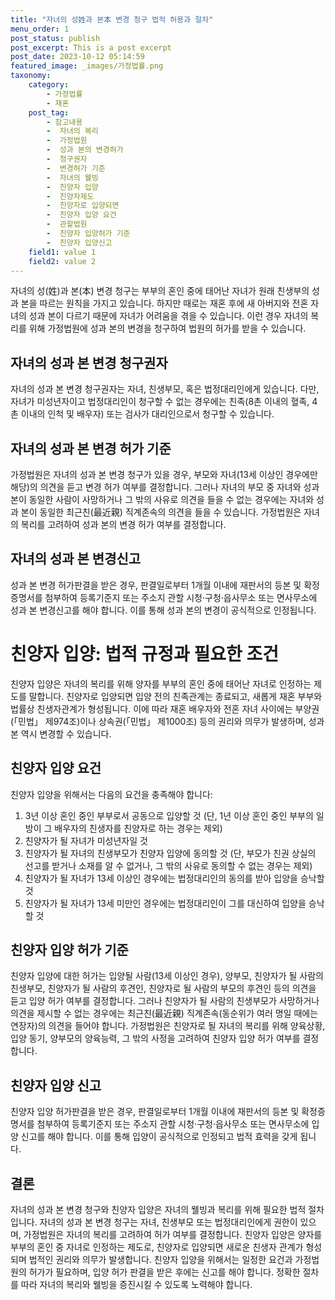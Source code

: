 ```yaml
---
title: "자녀의 성姓과 본本 변경 청구 법적 허용과 절차"
menu_order: 1
post_status: publish
post_excerpt: This is a post excerpt
post_date: 2023-10-12 05:14:59
featured_image: _images/가정법률.png
taxonomy:
    category:
        - 가정법률
        - 재혼
    post_tag:
        - 참고내용
        -  자녀의 복리
        -  가정법원
        -  성과 본의 변경허가
        -  청구권자
        -  변경허가 기준
        -  자녀의 웰빙
        -  친양자 입양
        -  친양자제도
        -  친양자로 입양되면
        -  친양자 입양 요건
        -  관할법원
        -  친양자 입양허가 기준
        -  친양자 입양신고
    field1: value 1
    field2: value 2
---
```



자녀의 성(姓)과 본(本) 변경 청구는 부부의 혼인 중에 태어난 자녀가 원래 친생부의 성과 본을 따르는 원칙을 가지고 있습니다. 하지만 때로는 재혼 후에 새 아버지와 전혼 자녀의 성과 본이 다르기 때문에 자녀가 어려움을 겪을 수 있습니다. 이런 경우 자녀의 복리를 위해 가정법원에 성과 본의 변경을 청구하여 법원의 허가를 받을 수 있습니다.

## 자녀의 성과 본 변경 청구권자

자녀의 성과 본 변경 청구권자는 자녀, 친생부모, 혹은 법정대리인에게 있습니다. 다만, 자녀가 미성년자이고 법정대리인이 청구할 수 없는 경우에는 친족(8촌 이내의 혈족, 4촌 이내의 인척 및 배우자) 또는 검사가 대리인으로서 청구할 수 있습니다.

## 자녀의 성과 본 변경 허가 기준

가정법원은 자녀의 성과 본 변경 청구가 있을 경우, 부모와 자녀(13세 이상인 경우에만 해당)의 의견을 듣고 변경 허가 여부를 결정합니다. 그러나 자녀의 부모 중 자녀와 성과 본이 동일한 사람이 사망하거나 그 밖의 사유로 의견을 들을 수 없는 경우에는 자녀와 성과 본이 동일한 최근친(最近親) 직계존속의 의견을 들을 수 있습니다. 가정법원은 자녀의 복리를 고려하여 성과 본의 변경 허가 여부를 결정합니다.

## 자녀의 성과 본 변경신고

성과 본 변경 허가판결을 받은 경우, 판결일로부터 1개월 이내에 재판서의 등본 및 확정증명서를 첨부하여 등록기준지 또는 주소지 관할 시청·구청·읍사무소 또는 면사무소에 성과 본 변경신고를 해야 합니다. 이를 통해 성과 본의 변경이 공식적으로 인정됩니다.

# 친양자 입양: 법적 규정과 필요한 조건

친양자 입양은 자녀의 복리를 위해 양자를 부부의 혼인 중에 태어난 자녀로 인정하는 제도를 말합니다. 친양자로 입양되면 입양 전의 친족관계는 종료되고, 새롭게 재혼 부부와 법률상 친생자관계가 형성됩니다. 이에 따라 재혼 배우자와 전혼 자녀 사이에는 부양권(「민법」 제974조)이나 상속권(「민법」 제1000조) 등의 권리와 의무가 발생하며, 성과 본 역시 변경할 수 있습니다.

## 친양자 입양 요건

친양자 입양을 위해서는 다음의 요건을 충족해야 합니다:

1. 3년 이상 혼인 중인 부부로서 공동으로 입양할 것 (단, 1년 이상 혼인 중인 부부의 일방이 그 배우자의 친생자를 친양자로 하는 경우는 제외)
2. 친양자가 될 자녀가 미성년자일 것
3. 친양자가 될 자녀의 친생부모가 친양자 입양에 동의할 것 (단, 부모가 친권 상실의 선고를 받거나 소재를 알 수 없거나, 그 밖의 사유로 동의할 수 없는 경우는 제외)
4. 친양자가 될 자녀가 13세 이상인 경우에는 법정대리인의 동의를 받아 입양을 승낙할 것
5. 친양자가 될 자녀가 13세 미만인 경우에는 법정대리인이 그를 대신하여 입양을 승낙할 것

## 친양자 입양 허가 기준

친양자 입양에 대한 허가는 입양될 사람(13세 이상인 경우), 양부모, 친양자가 될 사람의 친생부모, 친양자가 될 사람의 후견인, 친양자로 될 사람의 부모의 후견인 등의 의견을 듣고 입양 허가 여부를 결정합니다. 그러나 친양자가 될 사람의 친생부모가 사망하거나 의견을 제시할 수 없는 경우에는 최근친(最近親) 직계존속(동순위가 여러 명일 때에는 연장자)의 의견을 들어야 합니다. 가정법원은 친양자로 될 자녀의 복리를 위해 양육상황, 입양 동기, 양부모의 양육능력, 그 밖의 사정을 고려하여 친양자 입양 허가 여부를 결정합니다.

## 친양자 입양 신고

친양자 입양 허가판결을 받은 경우, 판결일로부터 1개월 이내에 재판서의 등본 및 확정증명서를 첨부하여 등록기준지 또는 주소지 관할 시청·구청·읍사무소 또는 면사무소에 입양 신고를 해야 합니다. 이를 통해 입양이 공식적으로 인정되고 법적 효력을 갖게 됩니다.

## 결론

자녀의 성과 본 변경 청구와 친양자 입양은 자녀의 웰빙과 복리를 위해 필요한 법적 절차입니다. 자녀의 성과 본 변경 청구는 자녀, 친생부모 또는 법정대리인에게 권한이 있으며, 가정법원은 자녀의 복리를 고려하여 허가 여부를 결정합니다. 친양자 입양은 양자를 부부의 혼인 중 자녀로 인정하는 제도로, 친양자로 입양되면 새로운 친생자 관계가 형성되며 법적인 권리와 의무가 발생합니다. 친양자 입양을 위해서는 일정한 요건과 가정법원의 허가가 필요하며, 입양 허가 판결을 받은 후에는 신고를 해야 합니다. 정확한 절차를 따라 자녀의 복리와 웰빙을 증진시킬 수 있도록 노력해야 합니다.

